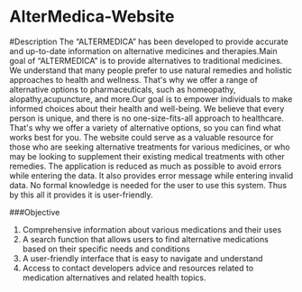 
# AlterMedica-Website
#Description
The “ALTERMEDICA” has been developed to provide accurate and up-to-date information on alternative medicines and therapies.Main goal of “ALTERMEDICA” is to provide alternatives to traditional medicines. We understand that many people prefer to use natural remedies and holistic approaches to health and wellness. That's why we offer a range of alternative options to pharmaceuticals, such as homeopathy, alopathy,acupuncture, and more.Our goal is to empower individuals to make informed choices about their health and well-being. We believe that every person is unique, and there is no one-size-fits-all approach to healthcare. That's why we offer a variety of alternative options, so you can find what works best for you. The website could serve as a valuable resource for those who are seeking alternative treatments for various medicines, or who may be looking to supplement their existing medical treatments with other remedies.
The application is reduced as much as possible to avoid errors while entering the data. It also provides error message while entering invalid data. No formal knowledge is needed for the user to use this system. Thus by this all it provides it is user-friendly.

###Objective
1.	Comprehensive information about various medications and their uses
2.	A search function that allows users to find alternative medications based on their specific     needs and conditions
3.	A user-friendly interface that is easy to navigate and understand
4.	Access to contact developers advice and resources related to medication alternatives and related health topics.

